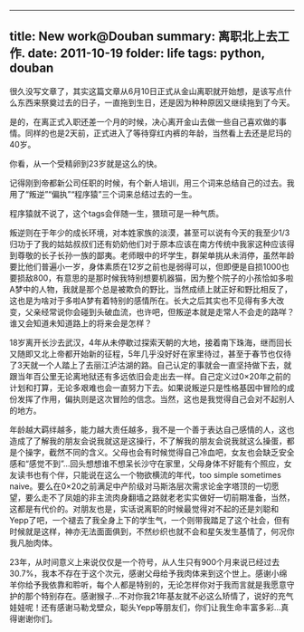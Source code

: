 --------------
title: New work@Douban
summary: 离职北上去工作.
date: 2011-10-19
folder: life
tags: python, douban
--------------

很久没写文章了，其实这篇文章从6月10日正式从金山离职就开始想，是该写点什么东西来祭奠过去的日子，一直拖到生日，还是因为种种原因又继续拖到了今天。

是的，在离正式入职还差一个月的时候，决心离开金山去做一些自己喜欢做的事情。同样的也是2天前，正式进入了等待穿红内裤的年龄，当然看上去还是尼玛的40岁。

你看，从一个受精卵到23岁就是这么的快。

记得刚到帝都新公司任职的时候，有个新人培训，用三个词来总结自己的过去。我用了“叛逆”“偏执”“程序猿”三个词来总结过去的一生。

程序猿就不说了，这个tags会伴随一生，猥琐可是一种气质。

叛逆则在于年少的成长环境，对本姓家族的淡漠，甚至可以说有今天的我至少1/3归功于了我的姑姑叔叔们还有奶奶他们对于原本应该在南方传统中我家这种应该得到尊敬的长子长孙一族的鄙夷。老师眼中的坏学生，群架单挑从未消停，虽然年龄要比他们普遍小一岁，身体素质在12岁之前也是弱得可以，但即便是自损1000也要损敌800，有意思的是那时候我特别想要机器猫，因为整个院子的小孩恰如多啦A梦中的人物，我就是那个总是被欺负的野比，当然成绩上就正好和野比相反了，这也是为啥对于多啦A梦有着特别的感情所在。长大之后其实也不见得有多大改变，父亲经常说你会碰到头破血流，也许吧，但叛逆本就是走常人不会走的路咩？谁又会知道未知道路上的将来会是怎样？

18岁离开长沙去武汉，4年从未停歇过探索天朝的大地，接着南下珠海，继而回长又随即又北上帝都开始新的征程，5年几乎没好好在家里待过，甚至于春节也仅待了3天就一个人踏上了去丽江泸沽湖的路。自己认定的事就会一直坚持做下去，就跟当年百公里无论离地狱还有多远依旧会走出去一样。自己定义过0×20年之前的计划和打算，无论多艰难也会一直努力下去。如果说叛逆只是性格基因中冒险的成份发挥了作用，偏执则是这次冒险的信念。当然，这也是我觉得自己会对不起别人的地方。

年龄越大羁绊越多，能力越大责任越多，我不是一个善于表达自己感情的人，这也造成了了解我的朋友会说我就这是这操行，不了解我的朋友会说我就这么操蛋，都是个操字，截然不同的含义。父母也会有时候觉得自己冷血吧，女友也会缺乏安全感和“感觉不到”…回头想想谁不想呆长沙守在家里，父母身体不好能有个照应，女友读书也有个伴，只能说在这么一个物欲横流的年代，too simple sometimes naive。要么在0×20之前满足中产阶级对马斯洛层次需求论金字塔顶的一切愿望，要么走不了凤姐的非主流肉身翻墙之路就老老实实做好一切前期准备，当然，这都是有代价的。对朋友也是，实话说离职的时候最觉得对不起的还是刘聪和Yepp了吧，一个褪去了我全身上下的学生气，一个则带我踏足了这个社会，但有时候就是这样，神亦无法面面俱到，不然纱织也就不会和星矢发生基情了，何况你我凡胎肉体。

23年，从时间意义上来说仅仅是一个符号，从人生只有900个月来说已经过去30.7%，我本不存在于这个次元，感谢父母给予我肉体来到这个世上。感谢小绵羊你给予我依靠和聆听，每个人都是特别的，无论怎样你对于我而言就是我愿意守护的那个特别存在。感谢猴子…不对你我21年基友就不必这么矫情了，说好的充气娃娃呢！还有感谢马勒戈壁众，聪头Yepp等朋友们，你们让我生命丰富多彩…真得谢谢你们。
